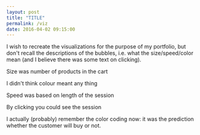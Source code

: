```yaml
---
layout: post
title: "TITLE"
permalink: /viz
date: 2016-04-02 09:15:00
---
```


I wish to recreate the visualizations for the purpose of my portfolio, but don't recall the descriptions of the bubbles, i.e. what the size/speed/color mean (and I believe there was some text on clicking).

Size was number of products in the cart

I didn't think colour meant any thing

Speed was based on length of the session

By clicking you could see the session

I actually (probably) remember the color coding now: it was the prediction whether the customer will buy or not.